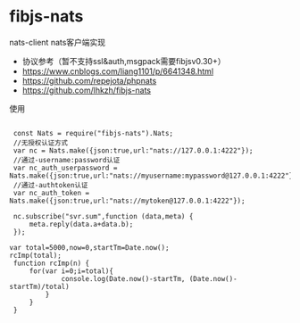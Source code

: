 # fibjs-nats
nats-client nats客户端实现  

 * 协议参考（暂不支持ssl&auth,msgpack需要fibjsv0.30+）
 * https://www.cnblogs.com/liang1101/p/6641348.html
 * https://github.com/repejota/phpnats
 * https://github.com/lhkzh/fibjs-nats  
 
 使用  
<pre>
<code>
 const Nats = require("fibjs-nats").Nats;  
 //无授权认证方式
 var nc = Nats.make({json:true,url:"nats://127.0.0.1:4222"});  
 //通过-username:password认证
 var nc_auth_userpassword = Nats.make({json:true,url:"nats://myusername:mypassword@127.0.0.1:4222"});  
 //通过-authtoken认证
 var nc_auth_token = Nats.make({json:true,url:"nats://mytoken@127.0.0.1:4222"});  
  
 nc.subscribe("svr.sum",function (data,meta) {  
     meta.reply(data.a+data.b);  
 });  
 
var total=5000,now=0,startTm=Date.now();  
rcImp(total);  
 function rcImp(n) {  
     for(var i=0;i<n;i++){  
         nc.requestSync("svr.sum",{a:1,b:Date.now()})  
         now++;  
         if(now%500==0){  
             console.log(now,now/total)  
         }  
         if(now>=total){  
             console.log(Date.now()-startTm, (Date.now()-startTm)/total)  
         }  
     }  
 }  
</code>
</pre> 

 
 